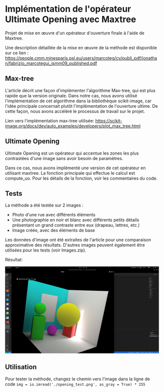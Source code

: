 # Implémentation de l'opérateur Ultimate Opening avec Maxtree

Projet de mise en œuvre d'un opérateur d'ouverture finale à l'aide de Maxtree.

Une description détaillée de la mise en œuvre de la méthode est disponible sur ce lien : 
https://people.cmm.minesparis.psl.eu/users/marcoteg/cv/publi_pdf/jonathan/fabrizio_marcotegui_ismm09_published.pdf

## Max-tree

L'article décrit une façon d'implémenter l'algorithme Max-tree, qui est plus rapide que la version originale. Dans notre cas, nous avons utilisé l'implémentation de cet algorithme dans la bibliothèque scikit-image, car l'idée principale concernait plutôt l'implémentation de l'ouverture ultime. De cette façon, nous avons accéléré le processus de travail sur le projet.

Lien vers l'implémentation max-tree utilisée: https://scikit-image.org/docs/dev/auto_examples/developers/plot_max_tree.html

## Ultimate Opening

Ultimate Opening est un opérateur qui accentue les zones les plus contrastées d'une image sans avoir besoin de paramètres.

Dans ce cas, nous avons implémenté une version de cet opérateur en utilisant maxtree. La fonction principale qui effectue le calcul est compute_uo. Pour les détails de la fonction, voir les commentaires du code.

## Tests 

La méthode a été testée sur 2 images :

* Photo d'une rue avec différents éléments
* Une photographie en noir et blanc avec différents petits détails présentant un grand contraste entre eux (drapeau, lettres, etc.)
* Image créée, avec des éléments de base

Les données d'image ont été extraites de l'article pour une comparaison approximative des résultats. D'autres images peuvent également être utilisées pour les tests (voir Images.zip).

Résultat:

<img width="964" alt="jarray reverse exampl" src="https://github.com/OOps717/Path-tracing-Monte-Carlo/blob/master/Images/Screenshot%20from%202022-01-03%2011-20-08.png">

## Utilisation

Pour tester la méthode, changez le chemin vers l'image dans la ligne de code ``` img = io.imread('./opening_test.png', as_gray = True) * 255 ```
